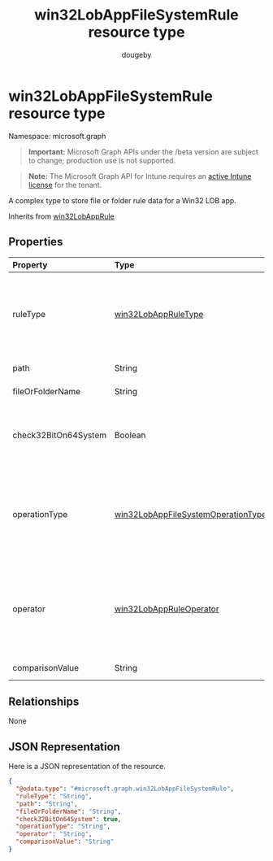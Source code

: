 ﻿---
title: "win32LobAppFileSystemRule resource type"
description: "A complex type to store file or folder rule data for a Win32 LOB app."
author: "dougeby"
localization_priority: Normal
ms.prod: "intune"
doc_type: resourcePageType
---

# win32LobAppFileSystemRule resource type

Namespace: microsoft.graph

> **Important:** Microsoft Graph APIs under the /beta version are subject to change; production use is not supported.

> **Note:** The Microsoft Graph API for Intune requires an [active Intune license](https://go.microsoft.com/fwlink/?linkid=839381) for the tenant.

A complex type to store file or folder rule data for a Win32 LOB app.

Inherits from [win32LobAppRule](../resources/intune-apps-win32lobapprule.md)

## Properties

| Property             | Type                                                                                                 | Description                                                                                                                                                                       |
| :------------------- | :--------------------------------------------------------------------------------------------------- | :-------------------------------------------------------------------------------------------------------------------------------------------------------------------------------- |
| ruleType             | [win32LobAppRuleType](../resources/intune-apps-win32lobappruletype.md)                               | The rule type indicating the purpose of the rule. Inherited from [win32LobAppRule](../resources/intune-apps-win32lobapprule.md). Possible values are: `detection`, `requirement`. |
| path                 | String                                                                                               | The file or folder path to look up.                                                                                                                                               |
| fileOrFolderName     | String                                                                                               | The file or folder name to look up.                                                                                                                                               |
| check32BitOn64System | Boolean                                                                                              | A value indicating whether to expand environment variables in the 32-bit context on 64-bit systems.                                                                               |
| operationType        | [win32LobAppFileSystemOperationType](../resources/intune-apps-win32lobappfilesystemoperationtype.md) | The file system operation type. Possible values are: `notConfigured`, `exists`, `modifiedDate`, `createdDate`, `version`, `sizeInMB`, `doesNotExist`.                             |
| operator             | [win32LobAppRuleOperator](../resources/intune-apps-win32lobappruleoperator.md)                       | The operator for file or folder detection. Possible values are: `notConfigured`, `equal`, `notEqual`, `greaterThan`, `greaterThanOrEqual`, `lessThan`, `lessThanOrEqual`.         |
| comparisonValue      | String                                                                                               | The file or folder comparison value.                                                                                                                                              |

## Relationships

None

## JSON Representation

Here is a JSON representation of the resource.

<!-- {
  "blockType": "resource",
  "@odata.type": "microsoft.graph.win32LobAppFileSystemRule"
}
-->

```json
{
  "@odata.type": "#microsoft.graph.win32LobAppFileSystemRule",
  "ruleType": "String",
  "path": "String",
  "fileOrFolderName": "String",
  "check32BitOn64System": true,
  "operationType": "String",
  "operator": "String",
  "comparisonValue": "String"
}
```

